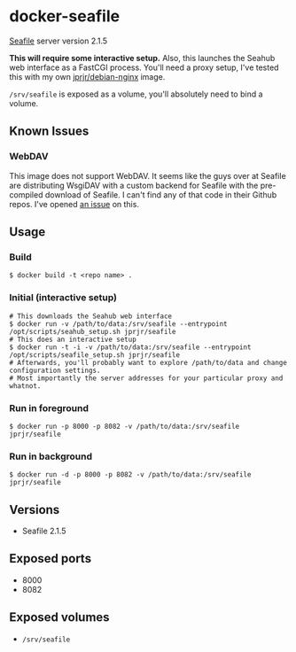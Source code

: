 # docker-seafile

[Seafile](http://www.seafile.com/en/home/) server version 2.1.5

__This will require some interactive setup.__ Also, this launches the Seahub
web interface as a FastCGI process. You'll need a proxy setup, I've tested
this with my own [jprjr/debian-nginx](https://github.com/jprjr/docker-debian-nginx)
image.

`/srv/seafile` is exposed as a volume, you'll absolutely need to bind a volume.

## Known Issues

### WebDAV

This image does not support WebDAV. It seems like the guys over at Seafile
are distributing WsgiDAV with a custom backend for Seafile with the 
pre-compiled download of Seafile. I can't find any of that code in their
Github repos. I've opened [an issue](https://github.com/haiwen/seafile/issues/565) 
on this.

## Usage

### Build

```
$ docker build -t <repo name> .
```

### Initial (interactive setup)

```
# This downloads the Seahub web interface
$ docker run -v /path/to/data:/srv/seafile --entrypoint /opt/scripts/seahub_setup.sh jprjr/seafile
# This does an interactive setup
$ docker run -t -i -v /path/to/data:/srv/seafile --entrypoint /opt/scripts/seafile_setup.sh jprjr/seafile
# Afterwards, you'll probably want to explore /path/to/data and change configuration settings.
# Most importantly the server addresses for your particular proxy and whatnot.
```


### Run in foreground
```
$ docker run -p 8000 -p 8082 -v /path/to/data:/srv/seafile jprjr/seafile
```

### Run in background

```
$ docker run -d -p 8000 -p 8082 -v /path/to/data:/srv/seafile jprjr/seafile
```

## Versions

* Seafile 2.1.5

## Exposed ports

* 8000
* 8082

## Exposed volumes

* `/srv/seafile`
